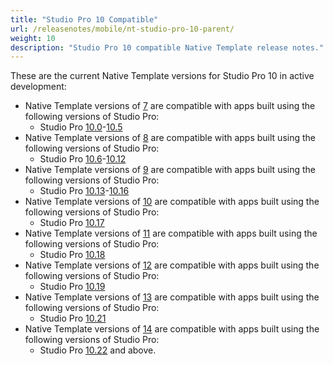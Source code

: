 ```yaml
---
title: "Studio Pro 10 Compatible"
url: /releasenotes/mobile/nt-studio-pro-10-parent/
weight: 10
description: "Studio Pro 10 compatible Native Template release notes."
---
```


These are the current Native Template versions for Studio Pro 10 in active development:

* Native Template versions of [7](/releasenotes/mobile/nt-7-rn/) are compatible with apps built using the following versions of Studio Pro:
    * Studio Pro [10.0](/releasenotes/studio-pro/10.0/)-[10.5](/releasenotes/studio-pro/10.5/)
* Native Template versions of [8](/releasenotes/mobile/nt-8-rn/) are compatible with apps built using the following versions of Studio Pro:
    * Studio Pro [10.6](/releasenotes/studio-pro/10.6/)-[10.12](/releasenotes/studio-pro/10.12/)
* Native Template versions of [9](/releasenotes/mobile/nt-9-rn/) are compatible with apps built using the following versions of Studio Pro:
    * Studio Pro [10.13](/releasenotes/studio-pro/10.13/)-[10.16](/releasenotes/studio-pro/10.16/)
* Native Template versions of [10](/releasenotes/mobile/nt-11-rn/) are compatible with apps built using the following versions of Studio Pro:
    * Studio Pro [10.17](/releasenotes/studio-pro/10.17/)
* Native Template versions of [11](/releasenotes/mobile/nt-11-rn/) are compatible with apps built using the following versions of Studio Pro:
    * Studio Pro [10.18](/releasenotes/studio-pro/10.18/)
* Native Template versions of [12](/releasenotes/mobile/nt-12-rn/) are compatible with apps built using the following versions of Studio Pro:
    * Studio Pro [10.19](/releasenotes/studio-pro/10.19/)
* Native Template versions of [13](/releasenotes/mobile/nt-13-rn/) are compatible with apps built using the following versions of Studio Pro:
    * Studio Pro [10.21](/releasenotes/studio-pro/10.21/)
* Native Template versions of [14](/releasenotes/mobile/nt-14-rn/) are compatible with apps built using the following versions of Studio Pro:
    * Studio Pro [10.22](/releasenotes/studio-pro/10.22/) and above.
